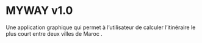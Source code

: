 MYWAY v1.0
==========

Une application graphique qui permet à l’utilisateur de calculer l’itinéraire le plus court entre deux villes de Maroc .
